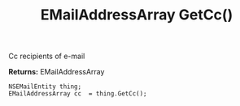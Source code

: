 ﻿---
uid: crmscript_ref_NSEMailEntity_GetCc
title: EMailAddressArray GetCc()
intellisense: NSEMailEntity.GetCc
keywords: NSEMailEntity, GetCc
so.topic: reference
---

Cc recipients of e-mail

**Returns:** EMailAddressArray


```crmscript
NSEMailEntity thing;
EMailAddressArray cc  = thing.GetCc();
```


